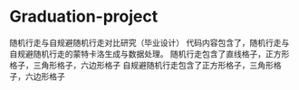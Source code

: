 # Graduation-project
随机行走与自规避随机行走对比研究（毕业设计）
代码内容包含了，随机行走与自规避随机行走的蒙特卡洛生成与数据处理。
随机行走包含了直线格子，正方形格子，三角形格子，六边形格子
自规避随机行走包含了正方形格子，三角形格子，六边形格子

